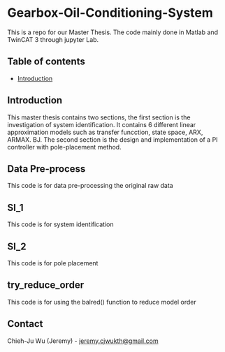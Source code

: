# Gearbox-Oil-Conditioning-System
This is a repo for our Master Thesis. The code mainly done in Matlab and TwinCAT 3 through jupyter Lab.


## Table of contents

<!--ts-->
   * [Introduction](#Introduction)

<!--te-->

<!-- ABOUT THE PROJECT -->
## Introduction
This master thesis contains two sections, the first section is the investigation of system identification. It contains 6 different linear approximation models such as transfer funcction, state space, ARX, ARMAX. BJ. The second section is the design and implementation of a PI controller with pole-placement method.


## Data Pre-process
This code is for data pre-processing the original raw data

## SI_1
This code is for system identification

## SI_2
This code is for pole placement

## try_reduce_order
This code is for using the balred() function to reduce model order


<!-- CONTACT -->
## Contact

Chieh-Ju Wu (Jeremy) - jeremy.cjwukth@gmail.com
